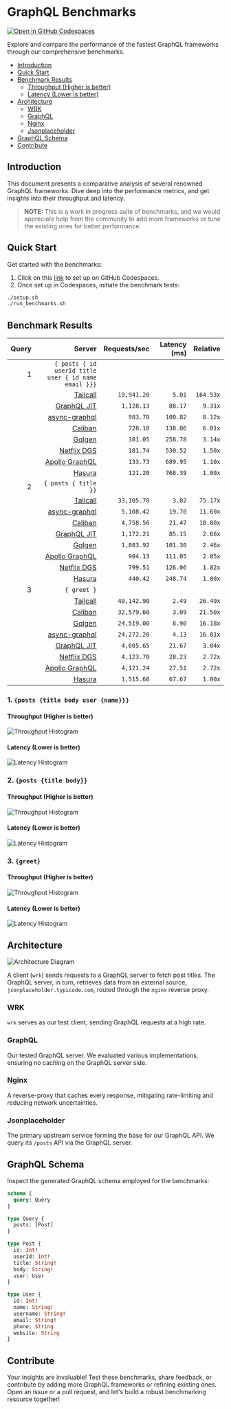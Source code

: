 # GraphQL Benchmarks <!-- omit from toc -->

[![Open in GitHub Codespaces](https://github.com/codespaces/badge.svg)](https://codespaces.new/tailcallhq/graphql-benchmarks)

Explore and compare the performance of the fastest GraphQL frameworks through our comprehensive benchmarks.

- [Introduction](#introduction)
- [Quick Start](#quick-start)
- [Benchmark Results](#benchmark-results)
  - [Throughput (Higher is better)](#throughput-higher-is-better)
  - [Latency (Lower is better)](#latency-lower-is-better)
- [Architecture](#architecture)
  - [WRK](#wrk)
  - [GraphQL](#graphql)
  - [Nginx](#nginx)
  - [Jsonplaceholder](#jsonplaceholder)
- [GraphQL Schema](#graphql-schema)
- [Contribute](#contribute)

[Tailcall]: https://github.com/tailcallhq/tailcall
[Gqlgen]: https://github.com/99designs/gqlgen
[Apollo GraphQL]: https://github.com/apollographql/apollo-server
[Netflix DGS]: https://github.com/netflix/dgs-framework
[Caliban]: https://github.com/ghostdogpr/caliban
[async-graphql]: https://github.com/async-graphql/async-graphql
[Hasura]: https://github.com/hasura/graphql-engine
[GraphQL JIT]: https://github.com/zalando-incubator/graphql-jit

## Introduction

This document presents a comparative analysis of several renowned GraphQL frameworks. Dive deep into the performance metrics, and get insights into their throughput and latency.

> **NOTE:** This is a work in progress suite of benchmarks, and we would appreciate help from the community to add more frameworks or tune the existing ones for better performance.

## Quick Start

Get started with the benchmarks:

1. Click on this [link](https://codespaces.new/tailcallhq/graphql-benchmarks) to set up on GitHub Codespaces.
2. Once set up in Codespaces, initiate the benchmark tests:

```bash
./setup.sh
./run_benchmarks.sh
```

## Benchmark Results

<!-- PERFORMANCE_RESULTS_START -->

| Query | Server | Requests/sec | Latency (ms) | Relative |
|-------:|--------:|--------------:|--------------:|---------:|
| 1 | `{ posts { id userId title user { id name email }}}` |
|| [Tailcall] | `19,941.20` | `5.01` | `164.53x` |
|| [GraphQL JIT] | `1,128.13` | `88.17` | `9.31x` |
|| [async-graphql] | `983.70` | `100.82` | `8.12x` |
|| [Caliban] | `728.18` | `138.06` | `6.01x` |
|| [Gqlgen] | `381.05` | `258.78` | `3.14x` |
|| [Netflix DGS] | `181.74` | `530.52` | `1.50x` |
|| [Apollo GraphQL] | `133.73` | `689.95` | `1.10x` |
|| [Hasura] | `121.20` | `768.39` | `1.00x` |
| 2 | `{ posts { title }}` |
|| [Tailcall] | `33,105.70` | `3.02` | `75.17x` |
|| [async-graphql] | `5,108.42` | `19.70` | `11.60x` |
|| [Caliban] | `4,758.56` | `21.47` | `10.80x` |
|| [GraphQL JIT] | `1,172.21` | `85.15` | `2.66x` |
|| [Gqlgen] | `1,083.92` | `101.30` | `2.46x` |
|| [Apollo GraphQL] | `904.13` | `111.05` | `2.05x` |
|| [Netflix DGS] | `799.51` | `126.06` | `1.82x` |
|| [Hasura] | `440.42` | `248.74` | `1.00x` |
| 3 | `{ greet }` |
|| [Tailcall] | `40,142.90` | `2.49` | `26.49x` |
|| [Caliban] | `32,579.60` | `3.09` | `21.50x` |
|| [Gqlgen] | `24,519.00` | `8.90` | `16.18x` |
|| [async-graphql] | `24,272.20` | `4.13` | `16.01x` |
|| [GraphQL JIT] | `4,605.65` | `21.67` | `3.04x` |
|| [Netflix DGS] | `4,123.70` | `28.23` | `2.72x` |
|| [Apollo GraphQL] | `4,121.24` | `27.51` | `2.72x` |
|| [Hasura] | `1,515.60` | `67.67` | `1.00x` |

<!-- PERFORMANCE_RESULTS_END -->



### 1. `{posts {title body user {name}}}`
#### Throughput (Higher is better)

![Throughput Histogram](assets/req_sec_histogram1.png)

#### Latency (Lower is better)

![Latency Histogram](assets/latency_histogram1.png)

### 2. `{posts {title body}}`
#### Throughput (Higher is better)

![Throughput Histogram](assets/req_sec_histogram2.png)

#### Latency (Lower is better)

![Latency Histogram](assets/latency_histogram2.png)

### 3. `{greet}`
#### Throughput (Higher is better)

![Throughput Histogram](assets/req_sec_histogram3.png)

#### Latency (Lower is better)

![Latency Histogram](assets/latency_histogram3.png)

## Architecture

![Architecture Diagram](assets/architecture.png)

A client (`wrk`) sends requests to a GraphQL server to fetch post titles. The GraphQL server, in turn, retrieves data from an external source, `jsonplaceholder.typicode.com`, routed through the `nginx` reverse proxy.

### WRK

`wrk` serves as our test client, sending GraphQL requests at a high rate.

### GraphQL

Our tested GraphQL server. We evaluated various implementations, ensuring no caching on the GraphQL server side.

### Nginx

A reverse-proxy that caches every response, mitigating rate-limiting and reducing network uncertainties.

### Jsonplaceholder

The primary upstream service forming the base for our GraphQL API. We query its `/posts` API via the GraphQL server.

## GraphQL Schema

Inspect the generated GraphQL schema employed for the benchmarks:

```graphql
schema {
  query: Query
}

type Query {
  posts: [Post]
}

type Post {
  id: Int!
  userId: Int!
  title: String!
  body: String!
  user: User
}

type User {
  id: Int!
  name: String!
  username: String!
  email: String!
  phone: String
  website: String
}
```

## Contribute

Your insights are invaluable! Test these benchmarks, share feedback, or contribute by adding more GraphQL frameworks or refining existing ones. Open an issue or a pull request, and let's build a robust benchmarking resource together!
